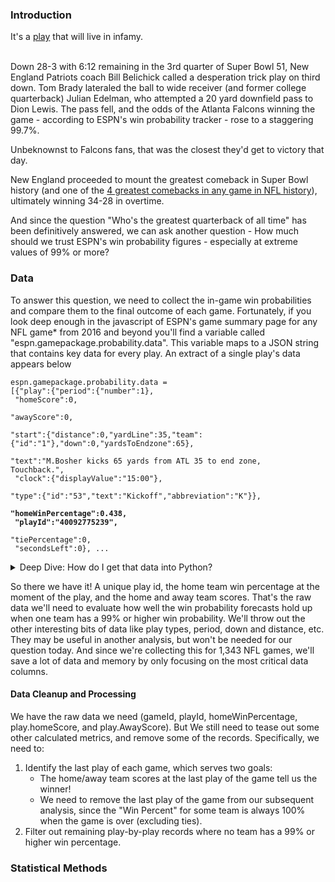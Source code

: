 <h3>Introduction</h3>
It's a <a href="https://youtu.be/noLK78Hgq0A?t=4626">play</a> that will live in infamy.<br/><br/>

Down 28-3 with 6:12 remaining in the 3rd quarter of Super Bowl 51, New England Patriots coach Bill Belichick called a desperation trick play on third down. Tom Brady lateraled the ball to wide receiver (and former college quarterback) Julian Edelman, who attempted a 20 yard downfield pass to Dion Lewis. The pass fell, and the odds of the Atlanta Falcons winning the game - according to ESPN's win probability tracker - rose to a staggering 99.7%.

Unbeknownst to Falcons fans, that was the closest they'd get to victory that day.

New England proceeded to mount the greatest comeback in Super Bowl history (and one of the <a href="https://slate.com/culture/2017/02/did-the-falcons-really-have-a-99-percent-chance-to-win-the-super-bowl.html"> 4 greatest comebacks in any game in NFL history</a>), ultimately winning 34-28 in overtime.

And since the question "Who's the greatest quarterback of all time" has been definitively answered, we can ask another question - How much should we trust ESPN's win probability figures - especially at extreme values of 99% or more?

<h3>Data</h3>
To answer this question, we need to collect the in-game win probabilities and compare them to the final outcome of each game. Fortunately, if you look deep enough in the javascript of ESPN's game summary page for any NFL game* from 2016 and beyond you'll find a variable called "espn.gamepackage.probability.data". This variable maps to a JSON string that contains key data for every play. An extract of a single play's data appears below

<code>espn.gamepackage.probability.data =
[{"play":{"period":{"number":1},<br/>
"homeScore":0,<br/>
"awayScore":0,<br/>
"start":{"distance":0,"yardLine":35,"team":{"id":"1"},"down":0,"yardsToEndzone":65},<br/>
"text":"M.Bosher kicks 65 yards from ATL 35 to end zone, Touchback.",<br/>
"clock":{"displayValue":"15:00"},<br/>
"type":{"id":"53","text":"Kickoff","abbreviation":"K"}},<br/>
<b>"homeWinPercentage":0.438,<br/>
"playId":"40092775239",</b><br/>
"tiePercentage":0,<br/>
"secondsLeft":0},
...
</code>

<details>
<summary>Deep Dive: How do I get that data into Python?</summary>Knowing the data above is available in the game summary page's javascript, we can get raw text that looks like JSON-formatted data with everything we need. If we import the javascript text and convert the data above to a JSON object, we can populate a Pandas DataFrame in a few quick steps, leveraging the Pandas <code><a href="https://pandas.pydata.org/pandas-docs/version/1.0.1/reference/api/pandas.json_normalize.html">Pandas.json_normalize</a></code> function. Here's a toy example of the process:
<code>
import json<br/>
import pandas<br/>
my_json_looking_text = '{"name":"John", "age":30, "car":null}'<br/>
my_json = json.loads(my_json_looking_text)<br/>
df = pd.json_normalize(my_json)<br/>
 </code>
</details>

So there we have it! A unique play id, the home team win percentage at the moment of the play, and the home and away team scores. That's the raw data we'll need to evaluate how well the win probability forecasts hold up when one team has a 99% or higher win probability. We'll throw out the other interesting bits of data like play types, period, down and distance, etc. They may be useful in another analysis, but won't be needed for our question today. And since we're collecting this for 1,343 NFL games, we'll save a lot of data and memory by only focusing on the most critical data columns.
<h4>Data Cleanup and Processing</h4>
We have the raw data we need (gameId, playId, homeWinPercentage, play.homeScore, and play.AwayScore). But We still need to tease out some other calculated metrics, and remove some of the records. Specifically, we need to:
<ol>
 	<li>Identify the last play of each game, which serves two goals:
<ul>
 	<li>The home/away team scores at the last play of the game tell us the winner!</li>
 	<li>We need to remove the last play of the game from our subsequent analysis, since the "Win Percent" for some team is always 100% when the game is over (excluding ties).</li>
</ul>
</li>
 	<li>Filter out remaining play-by-play records where no team has a 99% or higher win percentage.</li>
</ol>
<h3>Statistical Methods</h3>
